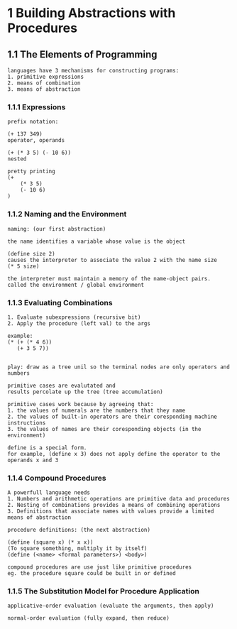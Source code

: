 # 1 Building Abstractions with Procedures
## 1.1 The Elements of Programming

	languages have 3 mechanisms for constructing programs:
	1. primitive expressions
	2. means of combination
	3. means of abstraction

### 1.1.1 Expressions
	prefix notation:

	(+ 137 349)
	operator, operands

	(+ (* 3 5) (- 10 6))
	nested

	pretty printing
	(+ 
		(* 3 5)
		(- 10 6)
	)

### 1.1.2 Naming and the Environment

	naming: (our first abstraction)

	the name identifies a variable whose value is the object

	(define size 2)
	causes the interpreter to associate the value 2 with the name size
	(* 5 size)

	the interpreter must maintain a memory of the name-object pairs. called the environment / global environment

### 1.1.3 Evaluating Combinations

	1. Evaluate subexpressions (recursive bit)
	2. Apply the procedure (left val) to the args

	example:
	(* (+ (* 4 6))
	   (+ 3 5 7))


	play: draw as a tree unil so the terminal nodes are only operators and numbers
	
	primitive cases are evalutated and
	results percolate up the tree (tree accumulation)

	primitive cases work because by agreeing that:
	1. the values of numerals are the numbers that they name
	2. the values of built-in operators are their coresponding machine instructions
	3. the values of names are their coresponding objects (in the environment)

	define is a special form.
	for example, (define x 3) does not apply define the operator to the operands x and 3
	
### 1.1.4 Compound Procedures

	A powerfull language needs	
	1. Numbers and arithmetic operations are primitive data and procedures
	2. Nesting of combinations provides a means of combining operations
	3. Definitions that associate names with values provide a limited means of abstraction

	procedure definitions: (the next abstraction)

	(define (square x) (* x x))
	(To square something, multiply it by itself)
	(define (<name> <formal parameters>) <body>)

	compound procedures are use just like primitive procedures
	eg. the procedure square could be built in or defined

### 1.1.5 The Substitution Model for Procedure Application

	applicative-order evaluation (evaluate the arguments, then apply)

	normal-order evaluation (fully expand, then reduce)
